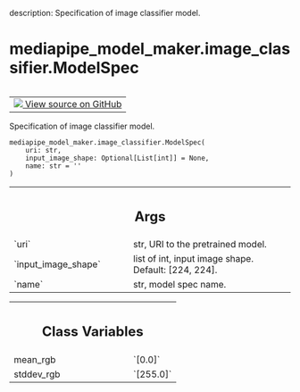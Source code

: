 description: Specification of image classifier model.

<div itemscope itemtype="http://developers.google.com/ReferenceObject">
<meta itemprop="name" content="mediapipe_model_maker.image_classifier.ModelSpec" />
<meta itemprop="path" content="Stable" />
<meta itemprop="property" content="__init__"/>
<meta itemprop="property" content="mean_rgb"/>
<meta itemprop="property" content="stddev_rgb"/>
</div>

# mediapipe_model_maker.image_classifier.ModelSpec

<!-- Insert buttons and diff -->

<table class="tfo-notebook-buttons tfo-api nocontent" align="left">
<td>
  <a target="_blank" href="https://github.com/google/mediapipe/tree/master/mediapipe/model_maker/python/vision/image_classifier/model_spec.py#L21-L43">
    <img src="https://www.tensorflow.org/images/GitHub-Mark-32px.png" />
    View source on GitHub
  </a>
</td>
</table>



Specification of image classifier model.

<pre class="devsite-click-to-copy prettyprint lang-py tfo-signature-link">
<code>mediapipe_model_maker.image_classifier.ModelSpec(
    uri: str,
    input_image_shape: Optional[List[int]] = None,
    name: str = &#x27;&#x27;
)
</code></pre>



<!-- Placeholder for "Used in" -->


<!-- Tabular view -->
 <table class="responsive fixed orange">
<colgroup><col width="214px"><col></colgroup>
<tr><th colspan="2"><h2 class="add-link">Args</h2></th></tr>

<tr>
<td>
`uri`<a id="uri"></a>
</td>
<td>
str, URI to the pretrained model.
</td>
</tr><tr>
<td>
`input_image_shape`<a id="input_image_shape"></a>
</td>
<td>
list of int, input image shape. Default: [224, 224].
</td>
</tr><tr>
<td>
`name`<a id="name"></a>
</td>
<td>
str, model spec name.
</td>
</tr>
</table>





<!-- Tabular view -->
 <table class="responsive fixed orange">
<colgroup><col width="214px"><col></colgroup>
<tr><th colspan="2"><h2 class="add-link">Class Variables</h2></th></tr>

<tr>
<td>
mean_rgb<a id="mean_rgb"></a>
</td>
<td>
`[0.0]`
</td>
</tr><tr>
<td>
stddev_rgb<a id="stddev_rgb"></a>
</td>
<td>
`[255.0]`
</td>
</tr>
</table>

